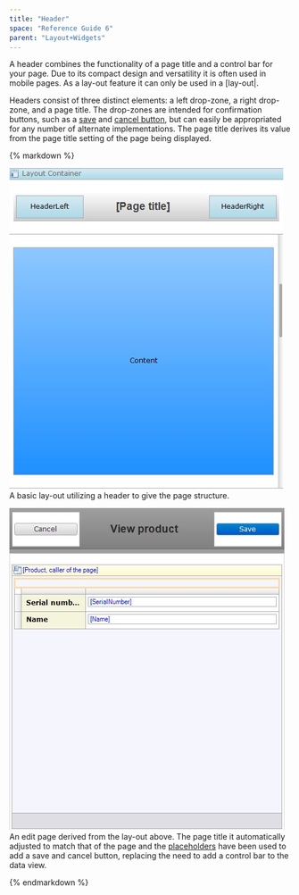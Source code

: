 ```yaml
---
title: "Header"
space: "Reference Guide 6"
parent: "Layout+Widgets"
---
```



A header combines the functionality of a page title and a control bar for your page. Due to its compact design and versatility it is often used in mobile pages. As a lay-out feature it can only be used in a [lay-out|.

Headers consist of three distinct elements: a left drop-zone, a right drop-zone, and a page title. The drop-zones are intended for confirmation buttons, such as a [save](Save+button) and [cancel button](Cancel+button), but can easily be appropriated for any number of alternate implementations. The page title derives its value from the page title setting of the page being displayed.

<div class="alert alert-info">{% markdown %}

![](attachments/16713870/16843984.jpg)
A basic lay-out utilizing a header to give the page structure.

![](attachments/16713870/16843983.jpg)
An edit page derived from the lay-out above. The page title it automatically adjusted to match that of the page and the [placeholders](Placeholder) have been used to add a save and cancel button, replacing the need to add a control bar to the data view.

{% endmarkdown %}</div>

